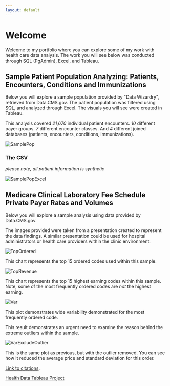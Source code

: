 ```yaml
---
layout: default
---
```

# Welcome

Welcome to my portfolio where you can explore some of my work with health care data analysis. 
The work you will see below was conducted through SQL (PgAdmin), Excel, and Tableau. 


## Sample Patient Population Analyzing: Patients, Encounters, Conditions and Immunizations

Below you will explore a sample population provided by "Data Wizardry", retrieved from Data.CMS.gov.
The patient population was filtered using SQL, and analyzed through Excel. The visuals you will 
see were created in Tableau.

This analysis covered *21,670* individual patient encounters. *10* different payer groups.  *7* different encounter classes. And *4* different joined databases (patients, encounters, conditions, immunizations). 

![SamplePop](https://terathomas.github.io/images/SamplePop.jpg)


### The CSV

_please note, all patient information is synthetic_

![SamplePopExcel](https://terathomas.github.io/images/SamplePopExcel.jpg)


## Medicare Clinical Laboratory Fee Schedule Private Payer Rates and Volumes 

Below you will explore a sample analysis using data provided by Data.CMS.gov.

The images provided were taken from a presentation created to represent the 
data findings. A similar presentation could be used for hospital administrators
or health care providers within the clinic environment.

![TopOrdered](https://terathomas.github.io/images/TopOrdered.jpg)

This chart represents the top 15 ordered codes used within this sample.

![TopRevenue](https://terathomas.github.io/images/TopRevenue.jpg)

This chart represents the top 15 highest earning codes within this sample.
Note, some of the most frequently ordered codes are *not* the highest earning.

![Var](https://terathomas.github.io/images/Var.jpg)
 
 This plot demonstrates wide variability demonstrated for the most
 frequently ordered code. 

 This result demonstrates an urgent need to examine the reason behind the
 extreme outliers within the sample. 

![VarExcludeOutlier](https://terathomas.github.io/images/VarExcludeOutlier.jpg)

This is the same plot as previous, but with the outlier removed. 
You can see how it reduced the average price and standard deviation for this order. 


[Link to citations](./another-page.html).

[Health Data Tableau Project](./health-tableau.html)
